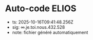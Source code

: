 # Auto-code ELIOS
- ts: 2025-10-16T09:41:48.256Z
- sig: ∞.je.toi.nous.432.528
- note: fichier généré automatiquement